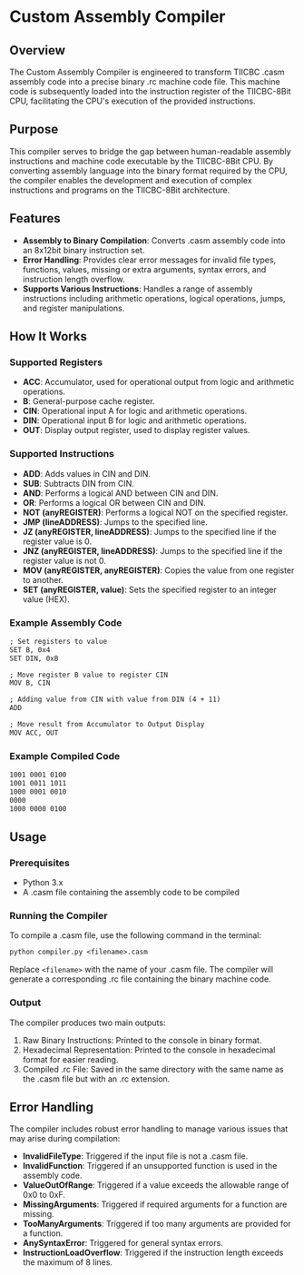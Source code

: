# Custom Assembly Compiler

## Overview

The Custom Assembly Compiler is engineered to transform TIICBC .casm assembly code into a precise binary .rc machine code file. This machine code is subsequently loaded into the instruction register of the TIICBC-8Bit CPU, facilitating the CPU's execution of the provided instructions.

## Purpose

This compiler serves to bridge the gap between human-readable assembly instructions and machine code executable by the TIICBC-8Bit CPU. By converting assembly language into the binary format required by the CPU, the compiler enables the development and execution of complex instructions and programs on the TIICBC-8Bit architecture.

## Features

- **Assembly to Binary Compilation**: Converts .casm assembly code into an 8x12bit binary instruction set.
- **Error Handling**: Provides clear error messages for invalid file types, functions, values, missing or extra arguments, syntax errors, and instruction length overflow.
- **Supports Various Instructions**: Handles a range of assembly instructions including arithmetic operations, logical operations, jumps, and register manipulations.

## How It Works

### Supported Registers

- **ACC**: Accumulator, used for operational output from logic and arithmetic operations.
- **B**: General-purpose cache register.
- **CIN**: Operational input A for logic and arithmetic operations.
- **DIN**: Operational input B for logic and arithmetic operations.
- **OUT**: Display output register, used to display register values.

### Supported Instructions

- **ADD**: Adds values in CIN and DIN.
- **SUB**: Subtracts DIN from CIN.
- **AND**: Performs a logical AND between CIN and DIN.
- **OR**: Performs a logical OR between CIN and DIN.
- **NOT (anyREGISTER)**: Performs a logical NOT on the specified register.
- **JMP (lineADDRESS)**: Jumps to the specified line.
- **JZ (anyREGISTER, lineADDRESS)**: Jumps to the specified line if the register value is 0.
- **JNZ (anyREGISTER, lineADDRESS)**: Jumps to the specified line if the register value is not 0.
- **MOV (anyREGISTER, anyREGISTER)**: Copies the value from one register to another.
- **SET (anyREGISTER, value)**: Sets the specified register to an integer value (HEX).

### Example Assembly Code

```txt
; Set registers to value 
SET B, 0x4
SET DIN, 0xB

; Move register B value to register CIN
MOV B, CIN

; Adding value from CIN with value from DIN (4 + 11)
ADD

; Move result from Accumulator to Output Display
MOV ACC, OUT
```
### Example Compiled Code
```txt
1001 0001 0100 
1001 0011 1011 
1000 0001 0010 
0000 
1000 0000 0100 
```
## Usage
### Prerequisites
- Python 3.x
- A .casm file containing the assembly code to be compiled
### Running the Compiler
To compile a .casm file, use the following command in the terminal:
```txt
python compiler.py <filename>.casm
```
Replace `<filename>` with the name of your .casm file. The compiler will generate a corresponding .rc file containing the binary machine code.

### Output
The compiler produces two main outputs:

1) Raw Binary Instructions: Printed to the console in binary format.
2) Hexadecimal Representation: Printed to the console in hexadecimal format for easier reading.
3) Compiled .rc File: Saved in the same directory with the same name as the .casm file but with an .rc extension.

## Error Handling
The compiler includes robust error handling to manage various issues that may arise during compilation:

- **InvalidFileType**: Triggered if the input file is not a .casm file.
- **InvalidFunction**: Triggered if an unsupported function is used in the assembly code.
- **ValueOutOfRange**: Triggered if a value exceeds the allowable range of 0x0 to 0xF.
- **MissingArguments**: Triggered if required arguments for a function are missing.
- **TooManyArguments**: Triggered if too many arguments are provided for a function.
- **AnySyntaxError**: Triggered for general syntax errors.
- **InstructionLoadOverflow**: Triggered if the instruction length exceeds the maximum of 8 lines.
